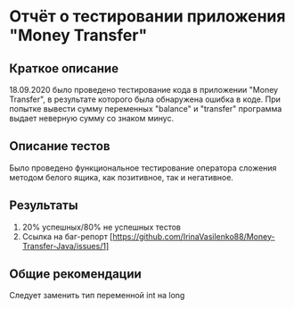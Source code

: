 # Отчёт о тестировании приложения "Money Transfer"

## Краткое описание

18.09.2020 было проведено тестирование кода в приложении "Money Transfer", в результате которого была обнаружена ошибка в коде. 
При попытке вывести сумму переменных "balance" и "transfer" программа выдает неверную сумму со знаком минус.

## Описание тестов

Было проведено функциональное тестирование оператора сложения методом белого ящика, как позитивное, так и негативное.  

## Результаты

1. 20% успешных/80% не успешных тестов
2. Ссылка на баг-репорт 
[https://github.com/IrinaVasilenko88/Money-Transfer-Java/issues/1]

## Общие рекомендации

Следует заменить тип переменной int на long